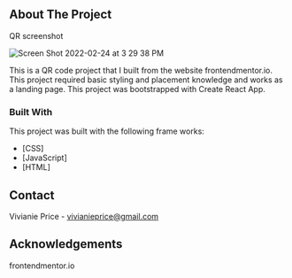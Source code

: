 
## About The Project

QR screenshot 

![Screen Shot 2022-02-24 at 3 29 38 PM](https://user-images.githubusercontent.com/81881081/155624858-4e993b27-93a9-4a67-a095-d1f008364dd0.png)

This is a QR code project that I built from the website frontendmentor.io. This project required basic styling and placement knowledge and works as a landing page. This project was bootstrapped with Create React App.


### Built With
This project was built with the following frame works:
* [CSS]
* [JavaScript]
* [HTML]



## Contact
Vivianie Price - vivianieprice@gmail.com


## Acknowledgements
frontendmentor.io
